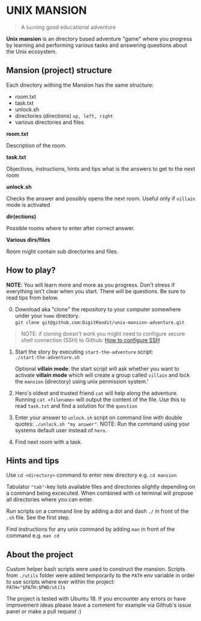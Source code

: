 # UNIX MANSION 

> A `bash`ing good educational adventure

**Unix mansion** is an directory based adventure "game" where you progress by learning and performing various tasks and answering questions about the Unix ecosystem.

## Mansion (project) structure
Each directory withing the Mansion has the same structure:
- room.txt
- task.txt
- unlock.sh
- directories (directions) `up, left, right`
- various directories and files

**room.txt**

Description of the room.

**task.txt**

Objectives, instructions, hints and tips what is the answers to get to the next room

**unlock.sh**

Checks the answer and possibly opens the next room. Useful only if `villain` mode is activated

**dir(ections)**

Possible rooms where to enter after correct answer.

**Various dirs/files**

Room might contain sub directories and files.

## How to play?

**NOTE**: You will learn more and more as you progress. Don't stress if everything isn't clear when you start. There will be questions. Be sure to read tips from below. 

0. Download aka "clone" the repository to your computer somewhere under your `home` directory.\
`git clone git@github.com:DigitKoodit/unix-mansion-adventure.git`

> NOTE: if cloning doesn't work you might need to configure secure shell connection (SSH) to Github: [How to configure SSH](https://help.github.com/en/github/authenticating-to-github/connecting-to-github-with-ssh)

1. Start the story by executing `start-the-adventure` script:\
`./start-the-adventure.sh`

    Optional **villain mode**: the start script will ask whether you want to activate **villain mode** which will create a group called `villain` and lock the `mansion` (directory) using unix permission system.'

2. Hero's oldest and trusted friend `cat` will help along the adventure. Running `cat <filename>` will output the content of the file. Use this to read `task.txt` and find a solution for the `question`
3. Enter your answer to `unlock.sh` script on command line with double quotes: `./unlock.sh "my answer"`. NOTE: Run the command using your systems default user instead of `hero`. 
4. Find next room with a task.


## Hints and tips

Use `cd <directory>` command to enter new directory e.g. `cd mansion`

Tabulator `"tab"`-key lists available files and directories slightly depending on a command being excecuted. When combined with `cd` terminal will propose all directories where you can enter.

Run scripts on a command line by adding a dot and dash `./` in front of the `.sh` file. See the first step. 

Find instructions for any unix command by adding `man` in front of the command e.g. `man cd`


## About the project

Custom helper bash scripts were used to construct the mansion. Scripts from `./utils` folder were added temporarily to the `PATH` env variable in order to use scripts where ever within the project:\
`PATH="$PATH:$PWD/utils`

The project is tested with Ubuntu 18. If you encounter any errors or have improvement ideas please leave a comment for example via Github's issue panel or make a pull request :)